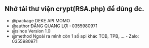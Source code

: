Nhớ tải thư viện crypt(RSA.php) để dùng đc.  
-------------------------------------------

* @package DEKE API MOMO
* @author ĐẶNG QUANG LỢI : 0355980971
* @since Version 1.0
* @method Ngoài ra mình còn 1 số api khác TCB, TPB, ... - Zalo: 0355980971

